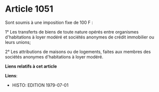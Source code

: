 # Article 1051

Sont soumis à une imposition fixe de 100 F :

1° Les transferts de biens de toute nature opérés entre organismes d'habitations à loyer modéré et sociétés anonymes de
crédit immobilier ou leurs unions;

2° Les attributions de maisons ou de logements, faites aux membres des sociétés anonymes d'habitations à loyer modéré.

**Liens relatifs à cet article**

**Liens**:

  - HISTO: EDITION 1979-07-01
